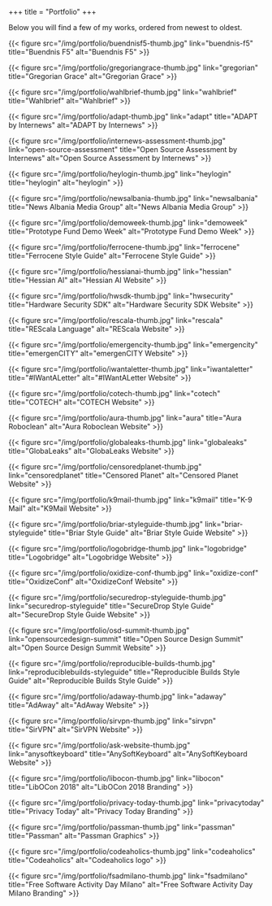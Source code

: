 +++
title = "Portfolio"
+++

Below you will find a few of my works, ordered from newest to oldest.

{{< figure src="/img/portfolio/buendnisf5-thumb.jpg" link="buendnis-f5" title="Buendnis F5" alt="Buendnis F5" >}}

{{< figure src="/img/portfolio/gregoriangrace-thumb.jpg" link="gregorian" title="Gregorian Grace" alt="Gregorian Grace" >}}

{{< figure src="/img/portfolio/wahlbrief-thumb.jpg" link="wahlbrief" title="Wahlbrief" alt="Wahlbrief" >}}

{{< figure src="/img/portfolio/adapt-thumb.jpg" link="adapt" title="ADAPT by Internews" alt="ADAPT by Internews" >}}

{{< figure src="/img/portfolio/internews-assessment-thumb.jpg" link="open-source-assessment" title="Open Source Assessment by Internews" alt="Open Source Assessment by Internews" >}}

{{< figure src="/img/portfolio/heylogin-thumb.jpg" link="heylogin" title="heylogin" alt="heylogin" >}}

{{< figure src="/img/portfolio/newsalbania-thumb.jpg" link="newsalbania" title="News Albania Media Group" alt="News Albania Media Group" >}}

{{< figure src="/img/portfolio/demoweek-thumb.jpg" link="demoweek" title="Prototype Fund Demo Week" alt="Prototype Fund Demo Week" >}}

{{< figure src="/img/portfolio/ferrocene-thumb.jpg" link="ferrocene" title="Ferrocene Style Guide" alt="Ferrocene Style Guide" >}}

{{< figure src="/img/portfolio/hessianai-thumb.jpg" link="hessian" title="Hessian AI" alt="Hessian AI Website" >}}

{{< figure src="/img/portfolio/hwsdk-thumb.jpg" link="hwsecurity" title="Hardware Security SDK" alt="Hardware Security SDK Website" >}}

{{< figure src="/img/portfolio/rescala-thumb.jpg" link="rescala" title="REScala Language" alt="REScala Website" >}}

{{< figure src="/img/portfolio/emergencity-thumb.jpg" link="emergencity" title="emergenCITY" alt="emergenCITY Website" >}}

{{< figure src="/img/portfolio/iwantaletter-thumb.jpg" link="iwantaletter" title="#IWantALetter" alt="#IWantALetter Website" >}}

{{< figure src="/img/portfolio/cotech-thumb.jpg" link="cotech" title="COTECH" alt="COTECH Website" >}}

{{< figure src="/img/portfolio/aura-thumb.jpg" link="aura" title="Aura Roboclean" alt="Aura Roboclean Website" >}}

{{< figure src="/img/portfolio/globaleaks-thumb.jpg" link="globaleaks" title="GlobaLeaks" alt="GlobaLeaks Website" >}}

{{< figure src="/img/portfolio/censoredplanet-thumb.jpg" link="censoredplanet" title="Censored Planet" alt="Censored Planet Website" >}}

{{< figure src="/img/portfolio/k9mail-thumb.jpg" link="k9mail" title="K-9 Mail" alt="K9Mail Website" >}}

{{< figure src="/img/portfolio/briar-styleguide-thumb.jpg" link="briar-styleguide" title="Briar Style Guide" alt="Briar Style Guide Website" >}}

{{< figure src="/img/portfolio/logobridge-thumb.jpg" link="logobridge" title="Logobridge" alt="Logobridge Website" >}}

{{< figure src="/img/portfolio/oxidize-conf-thumb.jpg" link="oxidize-conf" title="OxidizeConf" alt="OxidizeConf Website" >}}

{{< figure src="/img/portfolio/securedrop-styleguide-thumb.jpg" link="securedrop-styleguide" title="SecureDrop Style Guide" alt="SecureDrop Style Guide Website" >}}

{{< figure src="/img/portfolio/osd-summit-thumb.jpg" link="opensourcedesign-summit" title="Open Source Design Summit" alt="Open Source Design Summit Website" >}}

{{< figure src="/img/portfolio/reproducible-builds-thumb.jpg" link="reproduciblebuilds-styleguide" title="Reproducible Builds Style Guide" alt="Reproducible Builds Style Guide" >}}

{{< figure src="/img/portfolio/adaway-thumb.jpg" link="adaway" title="AdAway" alt="AdAway Website" >}}

{{< figure src="/img/portfolio/sirvpn-thumb.jpg" link="sirvpn" title="SirVPN" alt="SirVPN Website" >}}

{{< figure src="/img/portfolio/ask-website-thumb.jpg" link="anysoftkeyboard" title="AnySoftKeyboard" alt="AnySoftKeyboard Website" >}}

{{< figure src="/img/portfolio/libocon-thumb.jpg" link="libocon" title="LibOCon 2018" alt="LibOCon 2018 Branding" >}}

{{< figure src="/img/portfolio/privacy-today-thumb.jpg" link="privacytoday" title="Privacy Today" alt="Privacy Today Branding" >}}

{{< figure src="/img/portfolio/passman-thumb.jpg" link="passman" title="Passman" alt="Passman Graphics" >}}

{{< figure src="/img/portfolio/codeaholics-thumb.jpg" link="codeaholics" title="Codeaholics" alt="Codeaholics logo" >}}

{{< figure src="/img/portfolio/fsadmilano-thumb.jpg" link="fsadmilano" title="Free Software Activity Day Milano" alt="Free Software Activity Day Milano Branding" >}}
